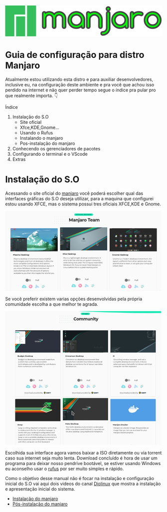 <img style=" width: 700px; 
    margin-left: auto;
    margin-right: auto;" src="./images/manjaro_logo.png">

 # Guia de configuração para distro Manjaro

 Atualmente estou utilizando esta distro e para auxiliar desenvolvedores, inclusive eu, na configuração deste ambiente e pra você que achou isso perdido na internet e não quer perder tempo segue o índice pra pular pro que realmente importa. :point_down:

Índice

1. Instalação do S.O
    - Site oficial
    - Xfce,KDE,Gnome...
    - Usando o Rufus
    - Instalando o manjaro
    - Pos-instalação do manjaro
2. Conhecendo os gerenciadores de pacotes
3. Configurando o terminal e o VScode
4. Extras


# Instalação do S.O

Acessando o site oficial do [manjaro](https://manjaro.org/download/) você poderá escolher qual das interfaces gráficas do S.O deseja utilizar, para a maquina que configurei estou usando XFCE, mas o sistema possui tres oficiais XFCE,KDE e Gnome.

<img style=" width: 500px; 
    margin-left: auto;
    margin-right: auto;" src="./images/manjaro_interfaces.png">

Se você preferir existem varias opções desenvolvidas pela própria comunidade escolha a que melhor te agrada.

<img style=" width: 500px; 
    margin-left: auto;
    margin-right: auto;" src="./images/manjaro_comunidade.png">

Escolhida sua interface agora vamos baixar a ISO diretamente ou via torrent caso sua internet seja muito lenta. Download concluído é hora de usar um programa para deixar nosso pendrive bootável, se estiver usando Windows eu aconselho usar o [rufus](https://rufus.ie/pt_BR/) por ser muito simples e rápido.

Como o objetivo desse manual não é focar na instalação e configuração inicial do S.O vai aqui dois videos do canal [Diolinux](https://www.youtube.com/channel/UCEf5U1dB5a2e2S-XUlnhxSA) que mostra a instalação e apresentação inicial do sistema.
 * [Instalação do manjaro](https://www.youtube.com/watch?v=Mylcz7zSgS8&t=819s)
 * [Pós-instalação do manjaro](https://www.youtube.com/watch?v=fCoHdnKhNuw&t=746s)
  
  
